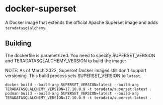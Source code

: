 # docker-superset

A Docker image that extends the official Apache Superset image and adds `teradatasqlalchemy`.

## Building

The dockerfile is parametrized. You need to specify SUPERSET_VERSION and TERADATASQLALCHEMY_VERSION to build the image:

NOTE: As of March 2022, Superset Docker images still don't support versioning. This build process sets SUPERSET_VERSION to `latest`.

```
docker build --build-arg SUPERSET_VERSION=latest --build-arg TERADATASQLALCHEMY_VERSION=17.10.0.9 -t teradata/superset:latest .
podman build --build-arg SUPERSET_VERSION=latest --build-arg TERADATASQLALCHEMY_VERSION=17.10.0.9 -t teradata/superset:latest .
```
